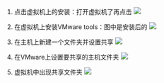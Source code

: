 1. 点击虚拟机上的安装：打开虚拟机了再点击
	![](https://cdn.jsdelivr.net/gh/Taokara/blogimg/虚拟机安装VMware_tools_1.png)

1. 在虚拟机上安装VMware tools：图中是安装后的
	![](https://cdn.jsdelivr.net/gh/Taokara/blogimg/虚拟机安装VMware_tools_2.png)

1. 在主机上新建一个文件夹并设置共享
	![](https://cdn.jsdelivr.net/gh/Taokara/blogimg/虚拟机安装VMware_tools_3.png)

1. 在VMware上设置要共享的主机文件夹
	![](https://cdn.jsdelivr.net/gh/Taokara/blogimg/虚拟机安装VMware_tools_4.png)

1. 虚拟机中出现共享文件夹
	![](https://cdn.jsdelivr.net/gh/Taokara/blogimg/虚拟机安装VMware_tools_5.png)